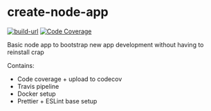 # create-node-app
[![build-url][build-url-svg]][build-url]
[![Code Coverage][coverage-badge]][coverage]

Basic node app to bootstrap new app development without having to reinstall crap

Contains:
- Code coverage + upload to codecov
- Travis pipeline
- Docker setup
- Prettier + ESLint base setup

[build-url]: https://travis-ci.org/kraftman/create-node-app
[build-url-svg]: https://travis-ci.org/kraftman/create-node-app.svg?branch=master
[coverage-badge]: https://img.shields.io/codecov/c/github/kraftman/create-node-app.svg?style=flat-square
[coverage]: https://codecov.io/github/kraftman/create-node-app
